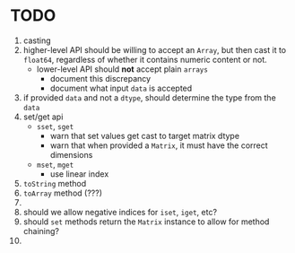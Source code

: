 TODO
====

1. casting
2. higher-level API should be willing to accept an `Array`, but then cast it to `float64`, regardless of whether it contains numeric content or not.
	- lower-level API should __not__ accept plain `arrays`
		-	document this discrepancy
		-	document what input `data` is accepted 
3. if provided `data` and not a `dtype`, should determine the type from the `data`
4. set/get api
	-	`sset`, `sget`
		-	warn that set values get cast to target matrix dtype
		-	warn that when provided a `Matrix`, it must have the correct dimensions
	-	`mset`, `mget`
		-	use linear index
5. `toString` method
6. `toArray` method (???)
7. 
8. should we allow negative indices for `iset`, `iget`, etc?
9. should `set` methods return the `Matrix` instance to allow for method chaining?
10. 

